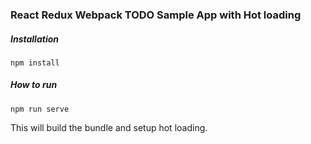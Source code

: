 ### React Redux Webpack TODO Sample App with Hot loading

##### Installation

```
npm install
```

##### How to run

```
npm run serve
```

This will build the bundle and setup hot loading.
